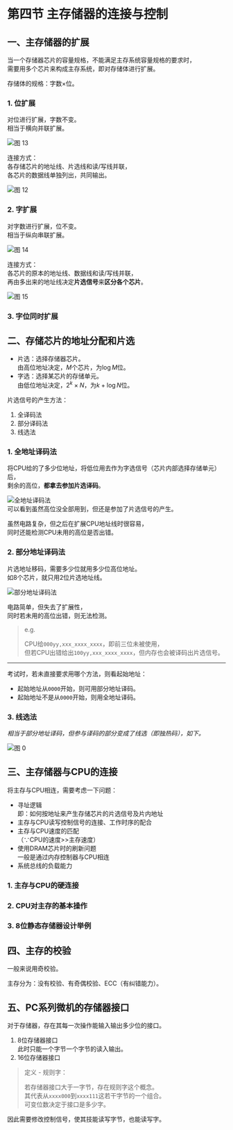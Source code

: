 # 第四节 主存储器的连接与控制

## 一、主存储器的扩展

当一个存储器芯片的容量规格，不能满足主存系统容量规格的要求时，  
需要用多个芯片来构成主存系统，即对存储体进行扩展。 

存储体的规格：字数×位。

### 1. 位扩展

对位进行扩展，字数不变。  
相当于横向并联扩展。

![图 13](images/5.4-Storage-4--04-24_22-58-17.png)

连接方式：  
各存储芯片的地址线、片选线和读/写线并联，  
各芯片的数据线单独列出，共同输出。

![图 12](images/5.4-Storage-4--04-24_22-55-59.png)

### 2. 字扩展

对字数进行扩展，位不变。  
相当于纵向串联扩展。

![图 14](images/5.4-Storage-4--04-24_22-58-27.png)

连接方式：  
各芯片的原本的地址线、数据线和读/写线并联，  
再由多出来的地址线决定**片选信号**来**区分各个芯片**。

![图 15](images/5.4-Storage-4--04-24_22-58-41.jpg)

### 3. 字位同时扩展

## 二、存储芯片的地址分配和片选

* 片选：选择存储器芯片。  
  由高位地址决定，$M$个芯片，为$\log M$位。
* 字选：选择某芯片的存储单元。  
  由低位地址决定，$2^k\times N$，为$k+\log N$位。

片选信号的产生方法：

1. 全译码法
2. 部分译码法
3. 线选法

### 1. 全地址译码法

将CPU给的了多少位地址，将低位用去作为字选信号（芯片内部选择存储单元）后，  
剩余的高位，**都拿去参加片选译码**。

![全地址译码法](images/5.4-Storage-4--04-24_23-04-52.png)  
可以看到虽然高位没全部用到，但还是参加了片选信号的产生。

虽然电路复杂，但之后在扩展CPU地址线时很容易，  
同时还能检测CPU未用的高位是否出错。

### 2. 部分地址译码法

片选地址移码，需要多少位就用多少位高位地址。  
如8个芯片，就只用$2$位片选地址线。

![部分地址译码法](images/5.4-Storage-4--04-24_23-07-05.png)

电路简单，但失去了扩展性，  
同时若未用的高位出错，则无法检测。
> e.g.
>
> CPU给`000yy,xxx_xxxx_xxxx`，即前三位未被使用，  
> 但若CPU出错给出`100yy,xxx_xxxx_xxxx`，但内存也会被译码出片选信号。

---

考试时，若未直接要求用哪个方法，则看起始地址：

* 起始地址从`0000`开始，则可用部分地址译码。
* 起始地址不是从`0000`开始，则用全地址译码。

### 3. 线选法

*相当于部分地址译码，但参与译码的部分变成了线选（即独热码），如下。*

![图 0](images/5.4-Storage-4--09-09_17-28-23.png)

## 三、主存储器与CPU的连接

将主存与CPU相连，需要考虑一下问题：

* 寻址逻辑  
  即：如何按地址来产生存储芯片的片选信号及片内地址
* 主存与CPU读写控制信号的连接、工作时序的配合
* 主存与CPU速度的匹配​  
  （∵CPU的速度>>主存速度）
* 使用DRAM芯片时的刷新问题  
  一般是通过内存控制器与CPU相连
* 系统总线的负载能力

### 1. 主存与CPU的硬连接

### 2. CPU对主存的基本操作

### 3. 8位静态存储器设计举例

## 四、主存的校验

一般来说用奇校验。

主存分为：没有校验、有奇偶校验、ECC（有纠错能力）。

## 五、PC系列微机的存储器接口

对于存储器，存在其每一次操作能输入输出多少位的接口。

1. 8位存储器接口  
   此时只能一个字节一个字节的读入输出。
2. 16位存储器接口  

> 定义 - 规则字：
>
> 若存储器接口大于一字节，存在规则字这个概念。  
> 其代表从`xxxx000`到`xxxx111`这若干字节的一个组合。  
> 可变位数决定于接口是多少字。

因此需要修改控制信号，使其技能读写字节，也能读写字。
